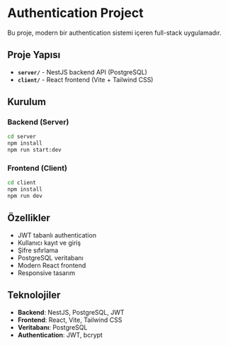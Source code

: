 # Authentication Project

Bu proje, modern bir authentication sistemi içeren full-stack uygulamadır.

## Proje Yapısı

- **`server/`** - NestJS backend API (PostgreSQL)
- **`client/`** - React frontend (Vite + Tailwind CSS)

## Kurulum

### Backend (Server)
```bash
cd server
npm install
npm run start:dev
```

### Frontend (Client)
```bash
cd client
npm install
npm run dev
```

## Özellikler

- JWT tabanlı authentication
- Kullanıcı kayıt ve giriş
- Şifre sıfırlama
- PostgreSQL veritabanı
- Modern React frontend
- Responsive tasarım

## Teknolojiler

- **Backend**: NestJS, PostgreSQL, JWT
- **Frontend**: React, Vite, Tailwind CSS
- **Veritabanı**: PostgreSQL
- **Authentication**: JWT, bcrypt

